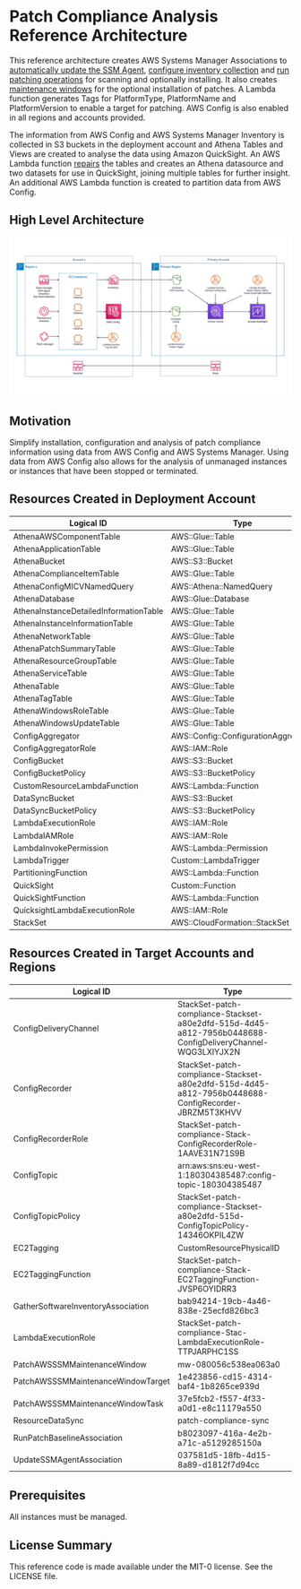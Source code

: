 # Patch Compliance Analysis Reference Architecture

This reference architecture creates AWS Systems Manager Associations to [automatically update the SSM Agent](https://docs.aws.amazon.com/systems-manager/latest/userguide/ssm-agent-automatic-updates.html), [configure inventory collection](https://docs.aws.amazon.com/systems-manager/latest/userguide/sysman-inventory-configuring.html) and [run patching operations](https://docs.aws.amazon.com/systems-manager/latest/userguide/patch-manager-about-aws-runpatchbaseline.html) for scanning and optionally installing. It also creates [maintenance windows](https://docs.aws.amazon.com/systems-manager/latest/userguide/systems-manager-maintenance.html) for the optional installation of patches. A Lambda function generates Tags for PlatformType, PlatformName and PlatformVersion to enable a target for patching. AWS Config is also enabled in all regions and accounts provided.

The information from AWS Config and AWS Systems Manager Inventory is collected in S3 buckets in the deployment account and Athena Tables and Views are created to analyse the data using Amazon QuickSight. An AWS Lambda function [repairs](https://docs.aws.amazon.com/athena/latest/ug/msck-repair-table.html) the tables and creates an Athena datasource and two datasets for use in QuickSight, joining multiple tables for further insight. An additional AWS Lambda function is created to partition data from AWS Config.

## High Level Architecture

![Architecture Diagram](https://github.com/aelivingstone/patch-compliance/blob/master/images/Diagram.png)

## Motivation

Simplify installation, configuration and analysis of patch compliance information using data from AWS Config and AWS Systems Manager. Using data from AWS Config also allows for the analysis of unmanaged instances or instances that have been stopped or terminated. 

## Resources Created in Deployment Account

Logical ID | Type
---------- | ----
AthenaAWSComponentTable | AWS::Glue::Table
AthenaApplicationTable | AWS::Glue::Table
AthenaBucket | AWS::S3::Bucket
AthenaComplianceItemTable | AWS::Glue::Table
AthenaConfigMICVNamedQuery | AWS::Athena::NamedQuery
AthenaDatabase | AWS::Glue::Database
AthenaInstanceDetailedInformationTable | AWS::Glue::Table
AthenaInstanceInformationTable | AWS::Glue::Table
AthenaNetworkTable | AWS::Glue::Table
AthenaPatchSummaryTable | AWS::Glue::Table
AthenaResourceGroupTable | AWS::Glue::Table
AthenaServiceTable | AWS::Glue::Table
AthenaTable | AWS::Glue::Table
AthenaTagTable | AWS::Glue::Table
AthenaWindowsRoleTable | AWS::Glue::Table
AthenaWindowsUpdateTable | AWS::Glue::Table
ConfigAggregator | AWS::Config::ConfigurationAggregator
ConfigAggregatorRole | AWS::IAM::Role
ConfigBucket | AWS::S3::Bucket
ConfigBucketPolicy | AWS::S3::BucketPolicy
CustomResourceLambdaFunction | AWS::Lambda::Function
DataSyncBucket | AWS::S3::Bucket
DataSyncBucketPolicy | AWS::S3::BucketPolicy
LambdaExecutionRole | AWS::IAM::Role
LambdaIAMRole | AWS::IAM::Role
LambdaInvokePermission | AWS::Lambda::Permission
LambdaTrigger | Custom::LambdaTrigger
PartitioningFunction | AWS::Lambda::Function
QuickSight | Custom::Function
QuickSightFunction | AWS::Lambda::Function
QuicksightLambdaExecutionRole | AWS::IAM::Role
StackSet | AWS::CloudFormation::StackSet

## Resources Created in Target Accounts and Regions
Logical ID | Type
---------- | ----
ConfigDeliveryChannel | StackSet-patch-compliance-Stackset-a80e2dfd-515d-4d45-a812-7956b0448688-ConfigDeliveryChannel-WQG3LXIYJX2N	
ConfigRecorder | StackSet-patch-compliance-Stackset-a80e2dfd-515d-4d45-a812-7956b0448688-ConfigRecorder-JBRZM5T3KHVV	
ConfigRecorderRole | StackSet-patch-compliance-Stack-ConfigRecorderRole-1AAVE31N71S9B	
ConfigTopic | arn:aws:sns:eu-west-1:180304385487:config-topic-180304385487	
ConfigTopicPolicy | StackSet-patch-compliance-Stackset-a80e2dfd-515d-ConfigTopicPolicy-14346OKPIL4ZW	
EC2Tagging | CustomResourcePhysicalID	
EC2TaggingFunction | StackSet-patch-compliance-Stack-EC2TaggingFunction-JVSP6OYIDRR3	
GatherSoftwareInventoryAssociation | bab94214-19cb-4a46-838e-25ecfd826bc3	
LambdaExecutionRole | StackSet-patch-compliance-Stac-LambdaExecutionRole-TTPJARPHC1SS	
PatchAWSSSMMaintenanceWindow | mw-080056c538ea063a0	
PatchAWSSSMMaintenanceWindowTarget | 1e423856-cd15-4314-baf4-1b8265ce939d	
PatchAWSSSMMaintenanceWindowTask | 37e5fcb2-f557-4f33-a0d1-e8c11179a550	
ResourceDataSync | patch-compliance-sync	
RunPatchBaselineAssociation | b8023097-416a-4e2b-a71c-a5129285150a	
UpdateSSMAgentAssociation | 037581d5-18fb-4d15-8a89-d1812f7d94cc

## Prerequisites
All instances must be managed.

## License Summary
This reference code is made available under the MIT-0 license. See the LICENSE file.
